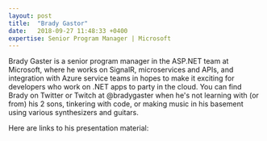 ```yaml
---
layout: post
title:  "Brady Gastor"
date:   2018-09-27 11:48:33 +0400
expertise: Senior Program Manager | Microsoft
---
```


Brady Gaster is a senior program manager in the ASP.NET team at Microsoft, where he works on SignalR, microservices and APIs, and integration with Azure service teams in hopes to make it exciting for developers who work on .NET apps to party in the cloud. You can find Brady on Twitter or Twitch at @bradygaster when he's not learning with (or from) his 2 sons, tinkering with code, or making music in his basement using various synthesizers and guitars.

Here are links to his presentation material:

